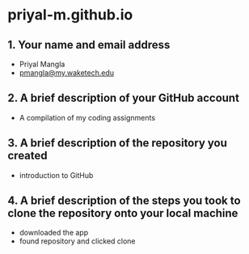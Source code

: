 # priyal-m.github.io

## 1. Your name and email address
* Priyal Mangla
* pmangla@my.waketech.edu

## 2. A brief description of your GitHub account
* A compilation of my coding assignments 
 
## 3. A brief description of the repository you created
* introduction to GitHub

## 4. A brief description of the steps you took to clone the repository onto your local machine
* downloaded the app
* found repository and clicked clone
 